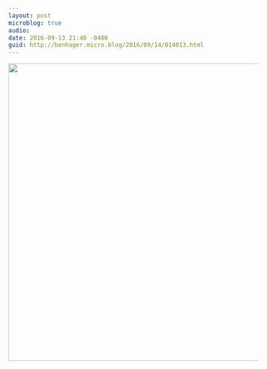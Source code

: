 ```yaml
---
layout: post
microblog: true
audio: 
date: 2016-09-13 21:40 -0400
guid: http://benhager.micro.blog/2016/09/14/014013.html
---
```



<img src="http://hager.blog/uploads/2017/bcff1fc110.jpg" width="600" height="600" />
